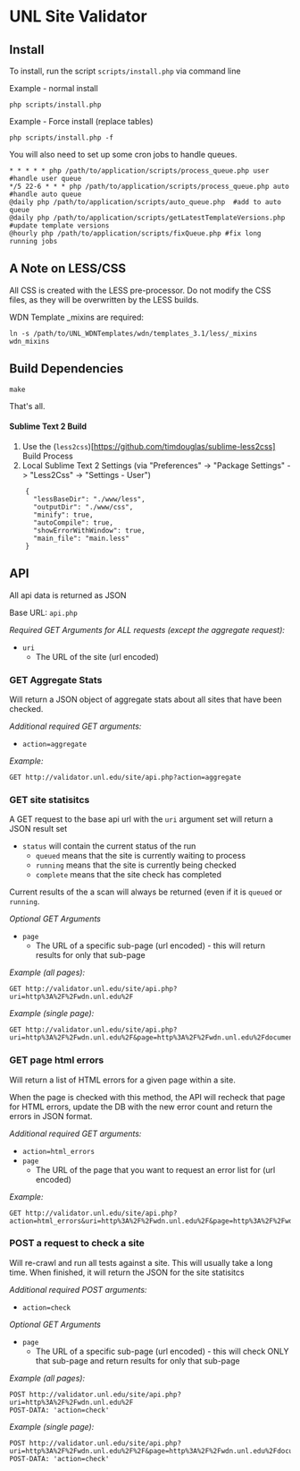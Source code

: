 # UNL Site Validator

## Install
To install, run the script `scripts/install.php` via command line

Example - normal install
```
php scripts/install.php
```

Example - Force install (replace tables)
```
php scripts/install.php -f
```

You will also need to set up some cron jobs to handle queues.
```
* * * * * php /path/to/application/scripts/process_queue.php user  #handle user queue
*/5 22-6 * * * php /path/to/application/scripts/process_queue.php auto  #handle auto queue
@daily php /path/to/application/scripts/auto_queue.php  #add to auto queue
@daily php /path/to/application/scripts/getLatestTemplateVersions.php  #update template versions
@hourly php /path/to/application/scripts/fixQueue.php #fix long running jobs
```

## A Note on LESS/CSS
All CSS is created with the LESS pre-processor. Do not modify the CSS files, as they will be overwritten by the LESS builds.

WDN Template _mixins are required:
```
ln -s /path/to/UNL_WDNTemplates/wdn/templates_3.1/less/_mixins wdn_mixins
```

## Build Dependencies
```
make
```
That's all.

#### Sublime Text 2 Build
1. Use the (`less2css`)[https://github.com/timdouglas/sublime-less2css] Build Process
2. Local Sublime Text 2 Settings (via "Preferences" -> "Package Settings" -> "Less2Css" -> "Settings - User")

```
    {
      "lessBaseDir": "./www/less",
      "outputDir": "./www/css",
      "minify": true,
      "autoCompile": true,
      "showErrorWithWindow": true,
      "main_file": "main.less"
    }
```

## API
All api data is returned as JSON

Base URL: `api.php`

*Required GET Arguments for ALL requests (except the aggregate request):*
* `uri`
  * The URL of the site (url encoded)

### GET Aggregate Stats
Will return a JSON object of aggregate stats about all sites that have been checked.

*Additional required GET arguments:*
* `action=aggregate`

*Example:*
```
GET http://validator.unl.edu/site/api.php?action=aggregate
```

### GET site statisitcs
A GET request to the base api url with the `uri` argument set will return a JSON result set

* `status` will contain the current status of the run
  * `queued` means that the site is currently waiting to process
  * `running` means that the site is currently being checked
  * `complete` means that the site check has completed

Current results of the a scan will always be returned (even if it is `queued` or `running`.

*Optional GET Arguments*
* `page`
  * The URL of a specific sub-page (url encoded) - this will return results for only that sub-page

*Example (all pages):*
```
GET http://validator.unl.edu/site/api.php?uri=http%3A%2F%2Fwdn.unl.edu%2F
```

*Example (single page):*
```
GET http://validator.unl.edu/site/api.php?uri=http%3A%2F%2Fwdn.unl.edu%2F&page=http%3A%2F%2Fwdn.unl.edu%2Fdocumentation%2F
```

### GET page html errors
Will return a list of HTML errors for a given page within a site.

When the page is checked with this method, the API will recheck that page for HTML errors, update the DB with the new error count and return the errors in JSON format.

*Additional required GET arguments:*
* `action=html_errors`
* `page`
  * The URL of the page that you want to request an error list for (url encoded)

*Example:*
```
GET http://validator.unl.edu/site/api.php?action=html_errors&uri=http%3A%2F%2Fwdn.unl.edu%2F&page=http%3A%2F%2Fwdn.unl.edu%2F
```

### POST a request to check a site
Will re-crawl and run all tests against a site.  This will usually take a long time.  When finished, it will return the JSON for the site statisitcs 

*Additional required POST arguments:*
* `action=check`

*Optional GET Arguments*
* `page`
  * The URL of a specific sub-page (url encoded) - this will check ONLY that sub-page and return results for only that sub-page

*Example (all pages):*
```
POST http://validator.unl.edu/site/api.php?uri=http%3A%2F%2Fwdn.unl.edu%2F
POST-DATA: 'action=check'
```

*Example (single page):*
```
POST http://validator.unl.edu/site/api.php?uri=http%3A%2F%2Fwdn.unl.edu%2F%2F&page=http%3A%2F%2Fwdn.unl.edu%2Fdocumentation%2F
POST-DATA: 'action=check'
```
